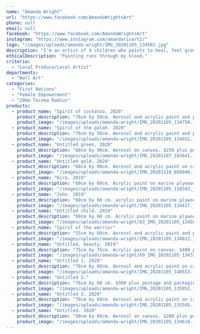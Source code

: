 ```yaml
---
name: "Amanda Wright"
url: "https://www.facebook.com/AmandaWrightsArt"
phone: null
email: null
facebook: "https://www.facebook.com/AmandaWrightsArt"
instagram: "https://www.instagram.com/amandarivart2/"
logo: "/images/uploads/amanda-wright/IMG_20201105_134502.jpg"
description: "I'm an artist of 4 children who paints to heal, feel grounded feel connected to family."
ethicalDescription: "Painting runs through my blood."
criteria:
  - "Local Produce/Local Artist"
departments:
  - "Wall Art"
categories:
  - "First Nations"
  - "Female Empowerment"
  - "20km Tecoma Radius"
products:
  - product_name: "Spirit of cockatoo. 2020"
    product_description: "76cm by 59cm. Aerosol and acrylic paint and posca pen on canvas. $300 plus postage. Free delivery within 20 km of Tecoma"
    product_image: "/images/uploads/amanda-wright/IMG_20201105_134750.jpg"
  - product_name: "Spirit of the galah. 2020"
    product_description: "76cm by 50cm. Aerosol and acrylic paint and posca pen on canvas. $300 plus postage and packaging. Free delivery within 20km of Tecoma"
    product_image: "/images/uploads/amanda-wright/IMG_20201105_134651.jpg"
  - product_name: "Untitled green. 2020"
    product_description: "60cm by 90cm. Aerosol on canvas. $250 plus postage and packaging. Free delivery within 20 km of Tecoma"
    product_image: "/images/uploads/amanda-wright/IMG_20201107_183641.jpg"
  - product_name: "Untitled gold. 2020"
    product_description: "60cm by 90cm. Aerosol and acrylic paint on canvas. $250 plus postage and packaging. Free delivery within 20 km of Tecoma"
    product_image: "/images/uploads/amanda-wright/IMG_20201110_050940.jpg"
  - product_name: "Kira. 2019"
    product_description: "60cm by 60cm. Acrylic paint on marine plywood..$250 plus postage and packaging. Free delivery within 20 km of Tecoma"
    product_image: "/images/uploads/amanda-wright/IMG_20201105_134543.jpg"
  - product_name: "John. 2019"
    product_description: "60cm by 60 cm. acrylic paint on marine plywood. $250 plus postage and packaging. Free delivery within 20 km of Tecoma"
    product_image: "/images/uploads/amanda-wright/IMG_20201105_134417.jpg"
  - product_name: "Untitled child. 2019"
    product_description: "60cm by 60 cm. Acrylic paint on marine plywood. ,$250 plus postage and packaging. Free delivery within 20 km of Tecoma"
    product_image: "/images/uploads/amanda-wright/63_IMG_20201105_134502_4206.jpg"
  - product_name: "Spirit of the warrior"
    product_description: "55cm by 60cm. Aerosol and acrylic paint and posca pen on canvas. $100 plus postage and packaging. Free delivery within 20 km of Tecoma"
    product_image: "/images/uploads/amanda-wright/IMG_20201105_134822.jpg"
  - product_name: "Untitled, beauty. 2019"
    product_description: "75cm by 75cm. Acrylic paint on canvas. $400 plus postage and packaging. Free delivery within 20 km of Tecoma"
    product_image: "/images/uploads/amanda-wright/69_IMG_20201105_134336_3900.jpg"
  - product_name: "Untitled 1. 2020"
    product_description: "76cm by 60cm. Aerosol and acrylic paint on canvas. $250 plus postage and packaging. Free delivery within 20 km of Tecoma"
    product_image: "/images/uploads/amanda-wright/IMG_20201105_140553.jpg"
  - product_name: "Untitled 2."
    product_description: "76cm by 60 cm. $300 plus postage and packaging. Free delivery within 20 km of Tecoma"
    product_image: "/images/uploads/amanda-wright/IMG_20201105_135952.jpg"
  - product_name: "Untitled 3. 2020"
    product_description: "76cm by 69cm. Aerosol and acrylic paint on canvas. $100 plus postage and packaging. Free delivery within 20 km of Tecoma"
    product_image: "/images/uploads/amanda-wright/IMG_20201105_135545.jpg"
  - product_name: "Untitled. 2020"
    product_description: "50cm by 60cm. Aerosol on canvas. $200 plus postage and packaging. Free delivery within 20 km of Tecoma."
    product_image: "/images/uploads/amanda-wright/IMG_20201105_134619.jpg"
---
```

